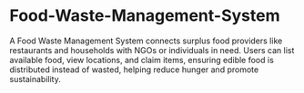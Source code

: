 # Food-Waste-Management-System
A Food Waste Management System connects surplus food providers like restaurants and households with NGOs or individuals in need. Users can list available food, view locations, and claim items, ensuring edible food is distributed instead of wasted, helping reduce hunger and promote sustainability.
